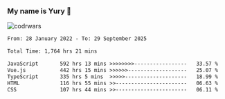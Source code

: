 ### My name is Yury 👋 
![codrwars](https://www.codewars.com/users/litury/badges/micro) 


<!--START_SECTION:waka-->

```txt
From: 28 January 2022 - To: 29 September 2025

Total Time: 1,764 hrs 21 mins

JavaScript       592 hrs 13 mins >>>>>>>>-----------------   33.57 %
Vue.js           442 hrs 15 mins >>>>>>-------------------   25.07 %
TypeScript       335 hrs 5 mins  >>>>>--------------------   18.99 %
HTML             116 hrs 55 mins >>-----------------------   06.63 %
CSS              107 hrs 44 mins >>-----------------------   06.11 %
```

<!--END_SECTION:waka-->


